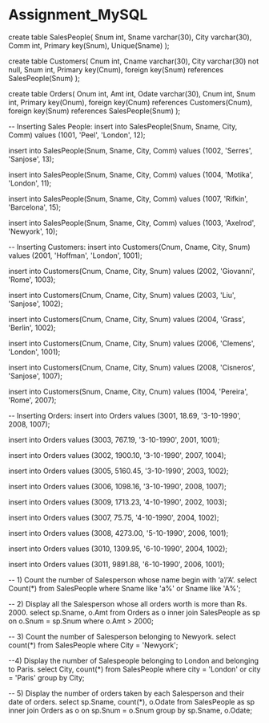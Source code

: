 # Assignment_MySQL
create table SalesPeople(
    Snum int,
    Sname varchar(30),
    City varchar(30),
    Comm int,
    Primary key(Snum),
    Unique(Sname)
);

create table Customers(
    Cnum int,
    Cname varchar(30),
    City varchar(30) not null,
    Snum int,
    Primary key(Cnum),
    foreign key(Snum) references SalesPeople(Snum)
);

create table Orders(
    Onum int,
    Amt int,
    Odate varchar(30),
    Cnum int,
    Snum int,
    Primary key(Onum),
    foreign key(Cnum) references Customers(Cnum),
    foreign key(Snum) references SalesPeople(Snum)
);

-- Inserting Sales People:
insert into
    SalesPeople(Snum, Sname, City, Comm)
values
    (1001, 'Peel', 'London', 12);

insert into
    SalesPeople(Snum, Sname, City, Comm)
values
    (1002, 'Serres', 'Sanjose', 13);

insert into
    SalesPeople(Snum, Sname, City, Comm)
values
    (1004, 'Motika', 'London', 11);

insert into
    SalesPeople(Snum, Sname, City, Comm)
values
    (1007, 'Rifkin', 'Barcelona', 15);

insert into
    SalesPeople(Snum, Sname, City, Comm)
values
    (1003, 'Axelrod', 'Newyork', 10);

-- Inserting Customers:
insert into
    Customers(Cnum, Cname, City, Snum)
values
    (2001, 'Hoffman', 'London', 1001);

insert into
    Customers(Cnum, Cname, City, Snum)
values
    (2002, 'Giovanni', 'Rome', 1003);

insert into
    Customers(Cnum, Cname, City, Snum)
values
    (2003, 'Liu', 'Sanjose', 1002);

insert into
    Customers(Cnum, Cname, City, Snum)
values
    (2004, 'Grass', 'Berlin', 1002);

insert into
    Customers(Cnum, Cname, City, Snum)
values
    (2006, 'Clemens', 'London', 1001);

insert into
    Customers(Cnum, Cname, City, Snum)
values
    (2008, 'Cisneros', 'Sanjose', 1007);

insert into
    Customers(Snum, Cname, City, Cnum)
values
    (1004, 'Pereira', 'Rome', 2007);

-- Inserting Orders:
insert into
    Orders
values
    (3001, 18.69, '3-10-1990', 2008, 1007);

insert into
    Orders
values
    (3003, 767.19, '3-10-1990', 2001, 1001);

insert into
    Orders
values
    (3002, 1900.10, '3-10-1990', 2007, 1004);

insert into
    Orders
values
    (3005, 5160.45, '3-10-1990', 2003, 1002);

insert into
    Orders
values
    (3006, 1098.16, '3-10-1990', 2008, 1007);

insert into
    Orders
values
    (3009, 1713.23, '4-10-1990', 2002, 1003);

insert into
    Orders
values
    (3007, 75.75, '4-10-1990', 2004, 1002);

insert into
    Orders
values
    (3008, 4273.00, '5-10-1990', 2006, 1001);

insert into
    Orders
values
    (3010, 1309.95, '6-10-1990', 2004, 1002);

insert into
    Orders
values
    (3011, 9891.88, '6-10-1990', 2006, 1001);

-- 1) Count the number of Salesperson whose name begin with ‘a’/’A’.
select
    Count(*)
from
    SalesPeople
where
    Sname like 'a%'
    or Sname like 'A%';

-- 2) Display all the Salesperson whose all orders worth is more than Rs. 2000.
select
    sp.Sname,
    o.Amt
from
    Orders as o
    inner join SalesPeople as sp on o.Snum = sp.Snum
where
    o.Amt > 2000;

-- 3) Count the number of Salesperson belonging to Newyork.
select
    count(*)
from
    SalesPeople
where
    City = 'Newyork';

--4) Display the number of Salespeople belonging to London and belonging to Paris.
select
    City,
    count(*)
from
    SalesPeople
where
    city = 'London'
    or city = 'Paris'
group by
    City;

-- 5) Display the number of orders taken by each Salesperson and their date of orders.
select
    sp.Sname,
    count(*),
    o.Odate
from
    SalesPeople as sp
    inner join Orders as o on sp.Snum = o.Snum
group by
    sp.Sname,
    o.Odate;
